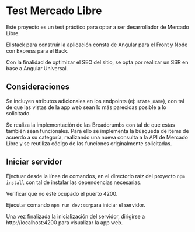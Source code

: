 # Test Mercado Libre

Este proyecto es un test práctico para optar a ser desarrollador de Mercado Libre. 

El stack para construir la aplicación consta de Angular para el Front y Node con Express para el Back. 

Con la finalidad de optimizar el SEO del sitio, se opta por realizar un SSR en base a Angular Universal.


## Consideraciones
Se incluyen atributos adicionales en los endpoints (ej: `state_name`), con tal de que las vistas de la app web sean lo más parecidas posible a lo solicitado.

Se realiza la implementación de las Breadcrumbs con tal de que estas también sean funcionales. Para ello se implementa la búsqueda de items de acuerdo a su categoría, realizando una nueva consulta a la API de Mercado Libre y se reutiliza código de las funciones originalmente solicitadas. 

## Iniciar servidor
Ejectuar desde la línea de comandos, en el directorio raíz del proyecto `npm install` con tal de instalar las dependencias necesarias.

Verificar que no esté ocupado el puerto 4200. 

Ejecutar comando `npm run dev:ssr`para iniciar el servidor. 

Una vez finalizada la inicialización del servidor, dirigirse a http://localhost:4200 para visualizar la app web.


